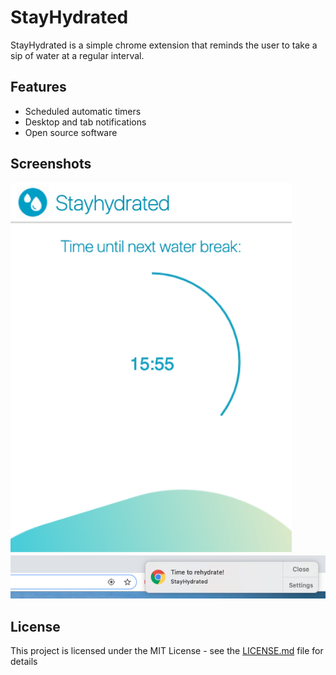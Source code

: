 # StayHydrated

StayHydrated is a simple chrome extension that reminds the user to take a sip of water at a regular interval. 

## Features

- Scheduled automatic timers
- Desktop and tab notifications
- Open source software

## Screenshots

<img src="screenshots/stayhydrated-popup.png" alt="" width="450">
<img src="screenshots/stayhydrated-notification.png" alt="" width="550">

## License

This project is licensed under the MIT License - see the [LICENSE.md](LICENSE.md) file for details

